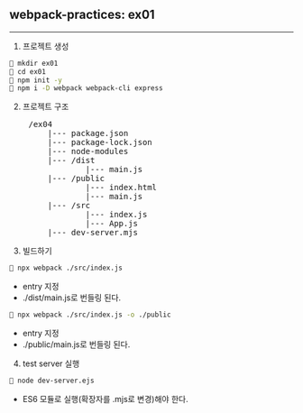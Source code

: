 ## webpack-practices: ex01     
---

1. 프로젝트 생성
```bash
 mkdir ex01
 cd ex01
 npm init -y
 npm i -D webpack webpack-cli express
```
2. 프로젝트 구조 
<pre>
    /ex04
        |--- package.json
        |--- package-lock.json
        |--- node-modules
        |--- /dist
                |--- main.js 
        |--- /public
                |--- index.html
                |--- main.js
        |--- /src
                |--- index.js
                |--- App.js
        |--- dev-server.mjs
</pre>


3. 빌드하기
```bash
 npx webpack ./src/index.js
```
- entry 지정   
- ./dist/main.js로 번들링 된다.

```bash
 npx webpack ./src/index.js -o ./public
```
- entry 지정   
- ./public/main.js로 번들링 된다.

4. test server 실행 

```bash
 node dev-server.ejs
```
- ES6 모듈로 실행(확장자를 .mjs로 변경)해야 한다.